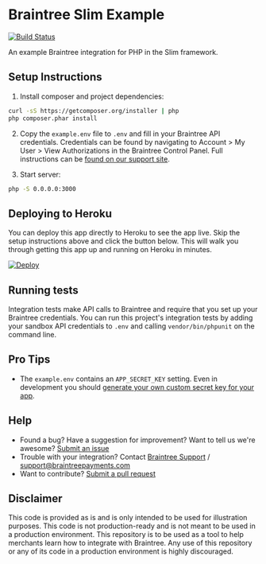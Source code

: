 # Braintree Slim Example
[![Build Status](https://travis-ci.org/braintree/braintree_slim_example.svg?branch=master)](https://travis-ci.org/braintree/braintree_slim_example)

An example Braintree integration for PHP in the Slim framework.

## Setup Instructions

1. Install composer and project dependencies:

  ```sh
  curl -sS https://getcomposer.org/installer | php
  php composer.phar install
  ```

2. Copy the `example.env` file to `.env` and fill in your Braintree API credentials. Credentials can be found by navigating to Account > My User > View Authorizations in the Braintree Control Panel. Full instructions can be [found on our support site](https://articles.braintreepayments.com/control-panel/important-gateway-credentials#api-credentials).

3. Start server:

  ```sh
  php -S 0.0.0.0:3000
  ```

## Deploying to Heroku

You can deploy this app directly to Heroku to see the app live. Skip the setup instructions above and click the button below. This will walk you through getting this app up and running on Heroku in minutes.

[![Deploy](https://www.herokucdn.com/deploy/button.svg)](https://heroku.com/deploy?template=https://github.com/braintree/braintree_slim_example&env[BT_ENVIRONMENT]=sandbox)

## Running tests

Integration tests make API calls to Braintree and require that you set up your Braintree credentials. You can run this project's integration tests by adding your sandbox API credentials to `.env` and calling `vendor/bin/phpunit` on the command line.

## Pro Tips

- The `example.env` contains an `APP_SECRET_KEY` setting. Even in development you should [generate your own custom secret key for your app](http://docs.slimframework.com/sessions/cookies/).

## Help

 * Found a bug? Have a suggestion for improvement? Want to tell us we're awesome? [Submit an issue](https://github.com/braintree/braintree_slim_example/issues)
 * Trouble with your integration? Contact [Braintree Support](https://support.braintreepayments.com/) / support@braintreepayments.com
 * Want to contribute? [Submit a pull request](https://help.github.com/articles/creating-a-pull-request)

## Disclaimer

This code is provided as is and is only intended to be used for illustration purposes. This code is not production-ready and is not meant to be used in a production environment. This repository is to be used as a tool to help merchants learn how to integrate with Braintree. Any use of this repository or any of its code in a production environment is highly discouraged.
